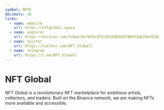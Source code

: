 ```yaml
---
symbol: NFTG
decimals: 18
links:
  - name: website
    url: https://nftglobal.space
  - name: explorer
    url: https://bscscan.com/token/0x76F6cd75cE81E88916f8D933ab76efE18cEd6ad3
  - name: twitter
    url: https://twitter.com/NFT_Globall
  - name: telegram
    url: https://t.me/NFT_Globall
---
```


# NFT Global

NFT Global is a revolutionary NFT marketplace for ambitious artists, collectors, and traders. Built on the Binance network, we are making NFTs more available and accessible.

